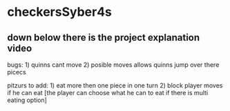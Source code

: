 # checkersSyber4s

down below there is the project explanation video
----------------------------------------------------


bugs:
    1) quinns cant move
    2) posible moves allows quinns jump over there picecs

pitzurs to add:
    1) eat more then one piece in one turn
    2) block player moves if he can eat [the player can choose what he can to eat if there is multi eating option]
